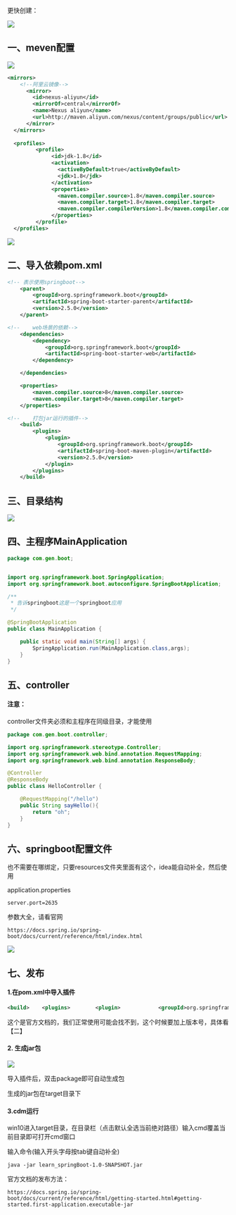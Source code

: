 更快创建：

![](img/01环境6.png)

## 一、meven配置

![](img/01环境1.png)

```xml
<mirrors>
    <!--阿里云镜像-->
      <mirror>
        <id>nexus-aliyun</id>
        <mirrorOf>central</mirrorOf>
        <name>Nexus aliyun</name>
        <url>http://maven.aliyun.com/nexus/content/groups/public</url>
      </mirror>
  </mirrors>
 
  <profiles>
         <profile>
              <id>jdk-1.8</id>
              <activation>
                <activeByDefault>true</activeByDefault>
                <jdk>1.8</jdk>
              </activation>
              <properties>
                <maven.compiler.source>1.8</maven.compiler.source>
                <maven.compiler.target>1.8</maven.compiler.target>
                <maven.compiler.compilerVersion>1.8</maven.compiler.compilerVersion>
              </properties>
         </profile>
  </profiles>
```

![](img/01环境2.png)

## 二、导入依赖pom.xml

```xml
<!-- 表示使用springboot-->
    <parent>
        <groupId>org.springframework.boot</groupId>
        <artifactId>spring-boot-starter-parent</artifactId>
        <version>2.5.0</version>
    </parent>

<!--    web场景的依赖-->
    <dependencies>
        <dependency>
            <groupId>org.springframework.boot</groupId>
            <artifactId>spring-boot-starter-web</artifactId>
        </dependency>

    </dependencies>

    <properties>
        <maven.compiler.source>8</maven.compiler.source>
        <maven.compiler.target>8</maven.compiler.target>
    </properties>

<!--    打包jar运行的插件-->
    <build>
        <plugins>
            <plugin>
                <groupId>org.springframework.boot</groupId>
                <artifactId>spring-boot-maven-plugin</artifactId>
                <version>2.5.0</version>
            </plugin>
        </plugins>
    </build>

```

## 三、目录结构

![](img/01环境3.png)

## 四、主程序MainApplication

```java
package com.gen.boot;


import org.springframework.boot.SpringApplication;
import org.springframework.boot.autoconfigure.SpringBootApplication;

/**
 * 告诉springboot这是一个springboot应用
 */

@SpringBootApplication
public class MainApplication {

    public static void main(String[] args) {
        SpringApplication.run(MainApplication.class,args);
    }
}
```

## 五、controller

#### 注意：

controller文件夹必须和主程序在同级目录，才能使用

```java
package com.gen.boot.controller;

import org.springframework.stereotype.Controller;
import org.springframework.web.bind.annotation.RequestMapping;
import org.springframework.web.bind.annotation.ResponseBody;

@Controller
@ResponseBody
public class HelloController {

    @RequestMapping("/hello")
    public String sayHello(){
        return "oh";
    }
}

```

## 六、springboot配置文件

也不需要在哪绑定，只要resources文件夹里面有这个，idea能自动补全，然后使用

application.properties

```properties
server.port=2635
```

参数大全，请看官网

```
https://docs.spring.io/spring-boot/docs/current/reference/html/index.html
```

![](img/01环境4.png)

## 七、发布

#### 1.在pom.xml中导入插件

```xml
<build>    <plugins>        <plugin>            <groupId>org.springframework.boot</groupId>            <artifactId>spring-boot-maven-plugin</artifactId>        </plugin>    </plugins> </build>
```

这个是官方文档的，我们正常使用可能会找不到，这个时候要加上版本号，具体看【二】

#### 2. 生成jar包

![](img/01环境5.png)

导入插件后，双击package即可自动生成包

生成的jar包在target目录下

#### 3.cdm运行

win10进入target目录，在目录栏（点击默认全选当前绝对路径）输入cmd覆盖当前目录即可打开cmd窗口

输入命令(输入开头字母按tab键自动补全)

```
java -jar learn_springBoot-1.0-SNAPSHOT.jar  
```

官方文档的发布方法：

```
https://docs.spring.io/spring-boot/docs/current/reference/html/getting-started.html#getting-started.first-application.executable-jar
```

